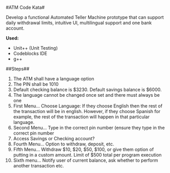 #ATM Code Kata#

Develop a functional Automated Teller Machine prototype that can support daily withdrawal limits, intuitive UI, multilingual support and one bank account.

**Used:**

  * Unit++ (Unit Testing)
  * Codeblocks IDE
  * g++

##Steps##

  1. The ATM shall have a language option
  1. The PIN shall be 1010
  1. Default checking balance is $3230. Default savings balance is $6000.
  1. The language cannot be changed once set and there must always be one
  1. First Menu... Choose Language: If they choose English then the rest of the transaction will be in english. However, if they choose Spanish for example, the rest of the transaction will happen in that particular language.
  1. Second Menu... Type in the correct pin number (ensure they type in the correct pin number
  1. Access Savings or Checking account?
  1. Fourth Menu... Option to withdraw, deposit, etc.
  1. Fifth Menu... Withdraw $10, $20, $50, $100, or give them option of putting in a custom amount. Limit of $500 total per program execution
  1. Sixth menu... Notify user of current balance, ask whether to perform another transaction etc.

